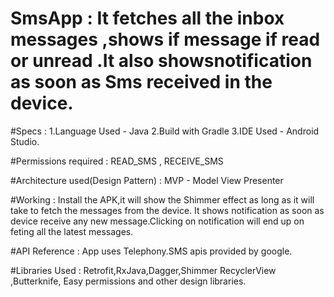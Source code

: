 # SmsApp : It fetches all the inbox messages ,shows if message if read or unread .It also showsnotification as soon as Sms received in the device.

#Specs :
1.Language Used - Java
2.Build with Gradle
3.IDE Used -  Android Studio.

#Permissions required : READ_SMS , RECEIVE_SMS

#Architecture used(Design Pattern)  :
 MVP - Model View Presenter

#Working :
Install the APK,it will show the Shimmer effect as long as it will take to fetch the messages from the device.
It shows notification as soon as device receive any new message.Clicking on notification will end up on feting
all the latest messages.

#API Reference :
App uses Telephony.SMS apis provided by google.

#Libraries Used :
Retrofit,RxJava,Dagger,Shimmer RecyclerView ,Butterknife, Easy permissions and other design libraries.

